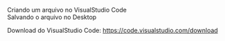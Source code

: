 Criando um arquivo no VisualStudio Code <br> 
Salvando o arquivo no Desktop

Download do VisualStudio Code: https://code.visualstudio.com/download
